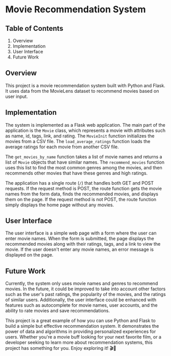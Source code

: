 # Movie Recommendation System

## Table of Contents
1. Overview
2. Implementation
3. User Interface
4. Future Work

## Overview <a name="overview"></a>

This project is a movie recommendation system built with Python and Flask. It uses data from the MovieLens dataset to recommend movies based on user input.

## Implementation <a name="implementation"></a>

The system is implemented as a Flask web application. The main part of the application is the `Movie` class, which represents a movie with attributes such as name, id, tags, link, and rating. The `MovieInit` function initializes the movies from a CSV file. The `load_average_ratings` function loads the average ratings for each movie from another CSV file.

The `get_movies_by_name` function takes a list of movie names and returns a list of `Movie` objects that have similar names. The `recommend_movies` function uses this list to find the most common genres among the movies, and then recommends other movies that have these genres and high ratings.

The application has a single route (`/`) that handles both GET and POST requests. If the request method is POST, the route function gets the movie names from the form data, finds the recommended movies, and displays them on the page. If the request method is not POST, the route function simply displays the home page without any movies.

## User Interface <a name="user-interface"></a>

The user interface is a simple web page with a form where the user can enter movie names. When the form is submitted, the page displays the recommended movies along with their ratings, tags, and a link to view the movie. If the user doesn't enter any movie names, an error message is displayed on the page.

## Future Work <a name="future-work"></a>

Currently, the system only uses movie names and genres to recommend movies. In the future, it could be improved to take into account other factors such as the user's past ratings, the popularity of the movies, and the ratings of similar users. Additionally, the user interface could be enhanced with features such as autocomplete for movie names, user accounts, and the ability to rate movies and save recommendations. 

This project is a great example of how you can use Python and Flask to build a simple but effective recommendation system. It demonstrates the power of data and algorithms in providing personalized experiences for users. Whether you're a movie buff looking for your next favorite film, or a developer seeking to learn more about recommendation systems, this project has something for you. Enjoy exploring it! 🎬🍿
